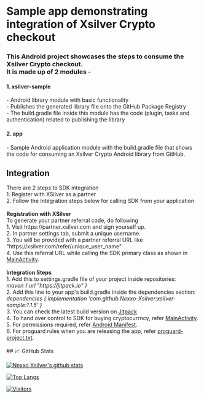 # Sample app demonstrating integration of Xsilver Crypto checkout 

<h3>This Android project showcases the steps to consume the Xsilver Crypto checkout.<br>It is made up of 2 modules -</h3>

<h4>1. xsilver-sample</h4>
- Android library module with basic functionality<br>
- Publishes the generated library file onto the GitHub Package Registry<br>
- The build.gradle file inside this module has the code (plugin, tasks and authentication) related to publishing the library<br>

<h4>2. app</h4>
- Sample Android application module with the build.gradle file that shows the code for consuming an Xsilver Crypto Android library from GitHub.
<br>
<h2>Integration</h2>
There are 2 steps to SDK integration 
<br>1. Register with XSilver as a partner</b>
<br>2. Follow the Integration steps below for calling SDK from your application
<br><br><b>Registration with XSilver</b>
<br>To generate your partner referral code, do following 
<br>1. Visit https://partner.xsilver.com and sign yourself up.
<br>2. In partner settings tab, submit a unique username.
<br>3. You will be provided with a partner referral URL like "https://xsilver.com/refer/unique_user_name"
      <br>4. Use this referral URL while calling the SDK primary class as shown in <a href="https://github.com/Nexxo-Xsilver/xsilver-sample/blob/dev_shadab/app/src/main/java/com/aditya/galileoSdk/MainActivity.kt" target="_blank">MainActivity</a>.
      <br>
      <br><b>Integration Steps</b><br>
1. Add this to settings.gradle file of your project inside repositories:<br>
<i>maven { url "https://jitpack.io" }</i>
<br>
2. Add this line to your app's build.gradle inside the dependencies section: <br>
<i>dependencies {
      implementation 'com.github.Nexxo-Xsilver:xsilver-sample:1.1.5'
}</i>
<br>
3. You can check the latest build version on <a href="https://jitpack.io/#Nexxo-Xsilver/xsilver-sample" target="_blank">Jitpack</a>
<br>
4. To hand over control to SDK for buying cryptocurrncy, refer <a href="https://github.com/Nexxo-Xsilver/xsilver-sample/blob/dev_shadab/app/src/main/java/com/aditya/galileoSdk/MainActivity.kt" target="_blank">MainActivity</a>.
<br>
5. For permissions required, refer <a href="https://github.com/Nexxo-Xsilver/xsilver-sample/blob/dev_shadab/app/src/main/AndroidManifest.xml)" target="_blank">Android Manifest</a>.<br>
6. For proguard rules when you are releasing the app, refer <a href="https://github.com/Nexxo-Xsilver/xsilver-sample/blob/dev_shadab/app/proguard-rules.pro)" target="_blank">proguard-project.txt</a>.
<br><br>
## 📈 GitHub Stats 

[![Nexxo Xsilver's github stats](https://github-readme-stats.vercel.app/api?username=Nexxo-Xsilver)](https://github.com/Nexxo-Xsilver)

[![Top Langs](https://github-readme-stats.vercel.app/api/top-langs/?username=Nexxo-Xsilver&layout=compact)](https://github.com/Nexxo-Xsilver)

[![Visitors](https://visitor-badge.glitch.me/badge?page_id=Nexxo-Xsilver.Nexxo-Xsilver)](https://github.com/Nexxo-Xsilver)
